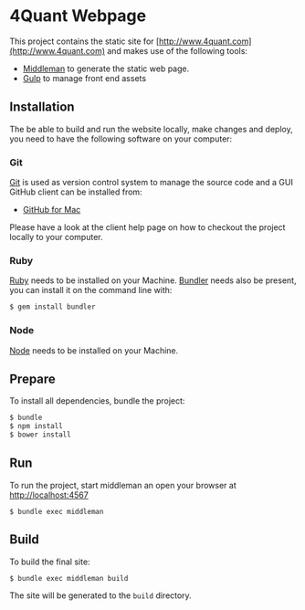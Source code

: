 # 4Quant Webpage

This project contains the static site for [http://www.4quant.com](http://www.4quant.com) and makes use of the following tools:

* [Middleman](https://middlemanapp.com/) to generate the static web page.
* [Gulp](https://gulpjs.com/) to manage front end assets

## Installation

The be able to build and run the website locally, make changes and deploy, you need to have the following software on your computer:

### Git

[Git](http://git-scm.com/) is used as version control system to manage the source code and a GUI GitHub client can be
installed from:

* [GitHub for Mac](http://mac.github.com/)

Please have a look at the client help page on how to checkout the project locally to your computer.

### Ruby

[Ruby](https://www.ruby-lang.org/) needs to be installed on your Machine. 
[Bundler](http://bundler.io/) needs also be present, you can install it on the command line with:

```Bash
$ gem install bundler
```

### Node 

[Node](https://www.nodejs.org/) needs to be installed on your Machine. 

## Prepare

To install all dependencies, bundle the project:

```Bash
$ bundle
$ npm install
$ bower install
```

## Run

To run the project, start middleman an open your browser at [http://localhost:4567](http://localhost:4567)

```
$ bundle exec middleman
```

## Build

To build the final site:

```Bash
$ bundle exec middleman build
```

The site will be generated to the `build` directory.
